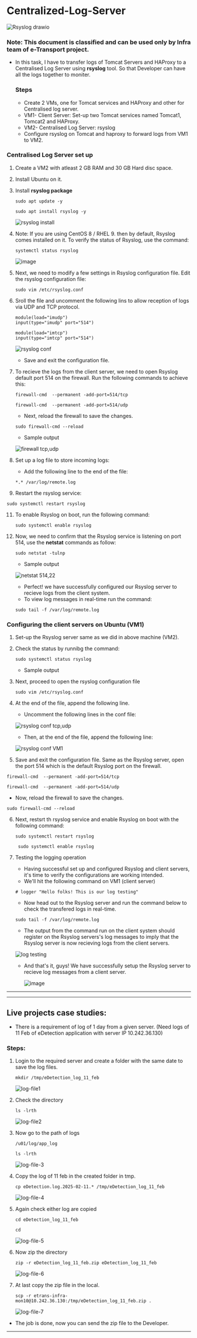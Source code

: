 # Centralized-Log-Server
![Rsyslog drawio](https://github.com/Akshaykumar05/Centralized-Log-Server/assets/114390890/3c25d30c-3efc-4b2d-a051-8a9d9d7d4dbc)


### Note: This document is classified and can be used only by Infra team of e-Transport project.
* In this task, I have to transfer logs of Tomcat Servers and HAProxy to a Centralised Log Server using **rsyslog** tool. So that Developer can have all the logs together to moniter.
  ### Steps
  * Create 2 VMs, one for Tomcat services and HAProxy and other for Centralised log server.
  * VM1- Client Server: Set-up two Tomcat services named Tomcat1, Tomcat2 and HAProxy.
  * VM2- Centralised Log Server: rsyslog
  * Configure rsyslog on Tomcat and haproxy to forward logs from VM1 to VM2.

 ### Centralised Log Server set up
1. Create a VM2 with atleast 2 GB RAM and 30 GB Hard disc space.
2. Install Ubuntu on it.
3. Install **rsyslog package**
   
   ```
   sudo apt update -y
   ```
   ```
   sudo apt install rsyslog -y
   ```
   ![rsyslog install](https://github.com/Akshaykumar05/NIC/assets/114390890/78f06ca3-7859-4e11-8ec9-a3b2783dc3ce)

4. Note: If you are using CentOS 8 / RHEL 9. then by default, Rsyslog  comes installed on it. To verify the status of Rsyslog, use the command:
   ```
   systemctl status rsyslog
   ```
   ![image](https://github.com/Akshaykumar05/NIC/assets/114390890/48cfdb3e-31f1-4881-92cb-6da939834106)

   
5. Next, we need to modify a few settings in Rsyslog configuration file. Edit the rsyslog configuration file:
   ```
   sudo vim /etc/rsyslog.conf
   ```
6. Sroll the file and uncomment the following lins to allow reception of logs via UDP and TCP protocol.
     
   ```
   module(load="imudp")
   input(type="imudp" port="514")

   module(load="imtcp")
   input(type="imtcp" port="514")
   ```
   ![rsyslog conf](https://github.com/Akshaykumar05/NIC/assets/114390890/4c1d71fc-5ebd-45f3-bbd5-56dd47c698c5)

   * Save and exit the configuration file.
  
7. To recieve the logs from the client server, we need to open Rsyslog default port 514 on the firewall. Run the following commands to achieve this:
   
   ```
   firewall-cmd  --permanent -add-port=514/tcp
   ```
   ```
   firewall-cmd  --permanent -add-port=514/udp
   ```
   * Next, reload the firewall to save the changes.

   ```
   sudo firewall-cmd --reload
   ```

   * Sample output
     
   ![firewall tcp,udp](https://github.com/Akshaykumar05/NIC/assets/114390890/922eb207-338e-4d72-9ee0-b92ebeda301c)


9. Set up a log file to store incoming logs:
   * Add the following line to the end of the file:
     
   ```
   *.* /var/log/remote.log
   ```
10. Restart the rsyslog service:
   ```
   sudo systemctl restart rsyslog
   ```
11. To enable Rsyslog on boot, run the following command:

    ```
    sudo systemctl enable rsyslog
    ```
12. Now, we need to confirm that the Rsyslog service is listening on port 514, use the **netstat** commands as follow:
    
    ```
    sudo netstat -tulnp
    ```
    * Sample output
      
    ![netstat 514,22](https://github.com/Akshaykumar05/NIC/assets/114390890/902adf16-f87b-4b49-a74a-5f25c3053f2a)

    * Perfect! we have successfully configured our Rsyslog server to recieve logs from the client system.
    * To view log messages in real-time run the command:

    ```
    sudo tail -f /var/log/remote.log
    ```

### Configuring the client servers on Ubuntu (VM1)
1. Set-up the Rsyslog server same as we did in above machine (VM2).
2. Check the status by runnibg the command:
   
   ```
   sudo systemctl status rsyslog
   ```
   * Sample output
  
3. Next, proceed to open the rsyslog configuration file

   ```
   sudo vim /etc/rsyslog.conf
   ```
4. At the end of the file, append the following line.
   * Uncomment the following lines in the conf file:

   ![rsyslog conf tcp,udp](https://github.com/Akshaykumar05/NIC/assets/114390890/3a59e37a-960e-4a46-b1c9-9a69096f1af6)

   * Then, at the end of the file, append the following line:

   ![rsyslog conf VM1](https://github.com/Akshaykumar05/NIC/assets/114390890/ae51ecfa-73de-4edb-bbec-7129c24a346f)

 5. Save and exit the configuration file. Same as the Rsyslog server, open the port 514 which is the default Rsyslog port on the firewall.

   ```
   firewall-cmd  --permanent -add-port=514/tcp
   ```
   ```
   firewall-cmd  --permanent -add-port=514/udp
   ```
   * Now, reload the firewall to save the changes.

   ```
   sudo firewall-cmd --reload
   ```
6. Next, restsrt th rsyslog service and enable Rsyslog on boot with the following command:

   ```
   sudo systemctl restart rsyslog
   ```
   ```
    sudo systemctl enable rsyslog
   ```

7. Testing the logging operation
   * Having successful set up and configured Rsyslog and client servers, it's time to verify the configurations are working intended.
   * We'll hit the following command on VM1 (client server)

   ```
   # logger "Hello folks! This is our log testing"
   ```
   * Now head out to the Rsyslog server and run the command below to check the transfered logs in real-time.

   ```
   sudo tail -f /var/log/remote.log
   ```

   * The output from the command run on the client system should register on the Rsyslog servers's log messages to imply that the Rsyslog server is now recieving logs from the client servers.
     
    ![log testing](https://github.com/Akshaykumar05/Centralized-Log-Server/assets/114390890/79f6c61e-0894-47f5-9dbe-99f8813f5c8c)

   * And that's it, guys! We have successfully setup the Rsyslog server to recieve log messages from a client server.
     
     ![image](https://github.com/Akshaykumar05/Centralized-Log-Server/assets/114390890/33f4a5c1-7dfb-4ba2-adb4-97d4c9543568)

-------------------------------
-------------------------------
## Live projects case studies:
* There is a requirement of log of 1 day from a given server. (Need logs of 11 Feb of eDetection application with server IP 10.242.36.130)
### Steps:
1. Login to the required server and create a folder with the same date to save the log files.
   ```
   mkdir /tmp/eDetection_log_11_feb
   ```
   ![log-file1](https://github.com/user-attachments/assets/740dcb13-2ff9-4d6f-ae75-86d48d10e84a)

2. Check the directory
   ```
   ls -lrth
   ```
   ![log-file2](https://github.com/user-attachments/assets/bed3bcbe-54ea-4be7-8219-da5dd6e20043)

3. Now go to the path of logs
   ```
   /u01/log/app_log
   ```
   ```
   ls -lrth
   ```
   ![log-file-3](https://github.com/user-attachments/assets/9b85cf86-2c6f-4c62-bf19-679d8837149a)
   
 4. Copy the log of 11 feb in the created folder in tmp.
    ```
    cp eDetection.log.2025-02-11.* /tmp/eDetection_log_11_feb
    ```
    ![log-file-4](https://github.com/user-attachments/assets/b21d42fb-085c-49e5-a6c6-ec4ab0752595)

 5. Again check either log are copied
    ```
    cd eDetection_log_11_feb
    ```
    ```
    cd
    ```
    ![log-file-5](https://github.com/user-attachments/assets/0da1b3e9-5444-425d-97dd-4b521b731bd2)

    
 6. Now zip the directory
    ```
    zip -r eDetection_log_11_feb.zip eDetection_log_11_feb
    ```
    ![log-file-6](https://github.com/user-attachments/assets/79407005-b448-4e4b-acf3-ea4036ed34f5)


 7. At last copy the zip file in the local.
    ```
    scp -r etrans-infra-mon10@10.242.36.130:/tmp/eDetection_log_11_feb.zip .
    ```
    ![log-file-7](https://github.com/user-attachments/assets/ec57f8bc-6e69-4397-9c1f-8233ce3dddd9)

 * The job is done, now you can send the zip file to the Developer.

-----------------------------------------------
    
  


